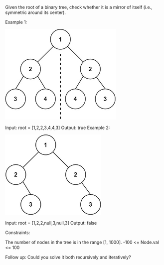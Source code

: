 Given the root of a binary tree, check whether it is a mirror of itself (i.e., symmetric around its center).

 

Example 1:

![](symtree1.jpg)

Input: root = [1,2,2,3,4,4,3]
Output: true
Example 2:

![](symtree2.jpg)

Input: root = [1,2,2,null,3,null,3]
Output: false
 

Constraints:

The number of nodes in the tree is in the range [1, 1000].
-100 <= Node.val <= 100
 

Follow up: Could you solve it both recursively and iteratively?
